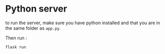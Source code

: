 # Python server

to run the server, make sure you have python installed and that you are in the same folder as `app.py`.

Then run : 

```
flask run
```
